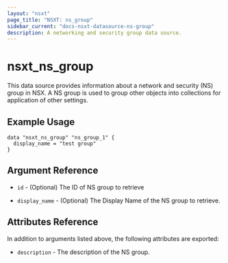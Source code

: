```yaml
---
layout: "nsxt"
page_title: "NSXT: ns_group"
sidebar_current: "docs-nsxt-datasource-ns-group"
description: A networking and security group data source.
---
```


# nsxt_ns_group

This data source provides information about a network and security (NS) group in NSX. A NS group is used to group other objects into collections for application of other settings.

## Example Usage

```hcl
data "nsxt_ns_group" "ns_group_1" {
  display_name = "test group"
}
```

## Argument Reference

* `id` - (Optional) The ID of NS group to retrieve

* `display_name` - (Optional) The Display Name of the NS group to retrieve.

## Attributes Reference

In addition to arguments listed above, the following attributes are exported:

* `description` - The description of the NS group.

